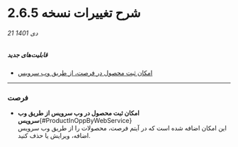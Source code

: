 #  شرح تغییرات نسخه 2.6.5

###### 21 دی 1401
##### قابلیت‌های جدید
- [امکان ثبت محصول در فرصت، از طریق وب سرویس](#ProductInOppByWebService)

*****
### فرصت 
- **امکان ثبت محصول در وب سرویس از طریق وب سرویس**{#ProductInOppByWebService}<br>
   این امکان اضافه شده است که در آیتم فرصت، محصولات را از طریق وب سرویس اضافه، ویرایش یا حذف کنید.<br>